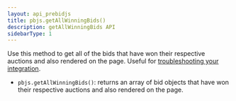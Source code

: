 ```yaml
---
layout: api_prebidjs
title: pbjs.getAllWinningBids()
description: getAllWinningBids API
sidebarType: 1
---
```



Use this method to get all of the bids that have won their respective auctions and also rendered on the page.  Useful for [troubleshooting your integration]({{site.baseurl}}/dev-docs/prebid-troubleshooting-guide.html).

* `pbjs.getAllWinningBids()`: returns an array of bid objects that have won their respective auctions and also rendered on the page.
